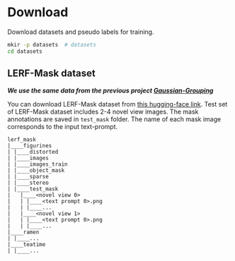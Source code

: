 # Download

 Download datasets and pseudo labels for training.

```bash
mkir -p datasets  # datasets
cd datasets
```

## LERF-Mask dataset

***We use the same data from the previous project [Gaussian-Grouping](https://github.com/lkeab/gaussian-grouping)***

You can download LERF-Mask dataset from [this hugging-face link](https://huggingface.co/mqye/Gaussian-Grouping/tree/main/data/lerf_mask). 
Test set of LERF-Mask dataset includes 2-4 novel view images. The mask annotations are saved in `test_mask` folder. The name of each mask image corresponds to the input text-prompt.
```
lerf_mask
|____figurines
| |____distorted
| |____images
| |____images_train
| |____object_mask
| |____sparse
| |____stereo
| |____test_mask
|   |____<novel view 0>
|   | |____<text prompt 0>.png
|   | |____...
|   |____<novel view 1>
|   | |____<text prompt 0>.png
|   | |____...
|____ramen
| |____...
|____teatime
| |____...
```

